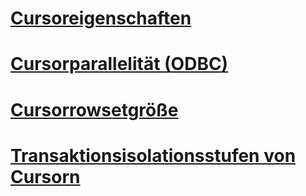 # [Cursoreigenschaften](cursor-properties.md)
# [Cursorparallelität (ODBC)](cursor-concurrency-odbc.md)
# [Cursorrowsetgröße](cursor-rowset-size.md)
# [Transaktionsisolationsstufen von Cursorn](cursor-transaction-isolation-level.md)

